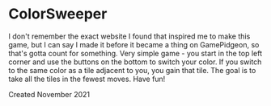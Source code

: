 # ColorSweeper
I don't remember the exact website I found that inspired me to make this game, but I can say I made it before it became a thing on GamePidgeon, so that's gotta count for something.
Very simple game - you start in the top left corner and use the buttons on the bottom to switch your color. If you switch to the same color as a tile adjacent to you, you gain that tile. The goal is to take all the tiles in the fewest moves. Have fun!

Created November 2021
